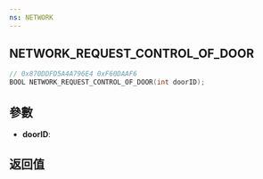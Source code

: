 ```yaml
---
ns: NETWORK
---
```

## NETWORK_REQUEST_CONTROL_OF_DOOR

```c
// 0x870DDFD5A4A796E4 0xF60DAAF6
BOOL NETWORK_REQUEST_CONTROL_OF_DOOR(int doorID);
```


## 參數
* **doorID**: 

## 返回值
